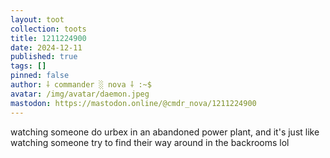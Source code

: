 ```yaml
---
layout: toot
collection: toots
title: 1211224900
date: 2024-12-11
published: true
tags: []
pinned: false
author: ⸸ commander ░ nova ⸸ :~$
avatar: /img/avatar/daemon.jpeg
mastodon: https://mastodon.online/@cmdr_nova/1211224900
---
```


watching someone do urbex in an abandoned power plant, and it's just like watching someone try to find their way around in the backrooms lol
